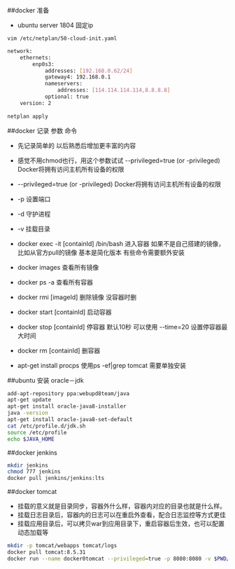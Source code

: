 ##docker 准备
- ubuntu server 1804 固定ip

```sh
vim /etc/netplan/50-cloud-init.yaml

network:
    ethernets:
        enp0s3:
            addresses: [192.168.0.62/24]
            gateway4: 192.168.0.1
            nameservers:
                addresses: [114.114.114.114,8.8.8.8]
            optional: true
    version: 2
    
netplan apply

```



##docker 记录 参数 命令
- 先记录简单的 以后熟悉后增加更丰富的内容
- 感觉不用chmod也行，用这个参数试试 --privileged=true (or -privileged) Docker将拥有访问主机所有设备的权限
- --privileged=true (or -privileged) Docker将拥有访问主机所有设备的权限
- -p 设置端口
- -d 守护进程
- -v 挂载目录
- docker exec -it [containId] /bin/bash 进入容器 如果不是自己搭建的镜像，比如从官方pull的镜像 基本是简化版本 有些命令需要额外安装
- docker images 查看所有镜像
- docker ps -a 查看所有容器
- docker rmi [imageId] 删除镜像 没容器时删
- docker start [containId] 启动容器
- docker stop [containId] 停容器 默认10秒 可以使用 --time=20 设置停容器最大时间
- docker rm [containId] 删容器

- apt-get install procps 使用ps -ef|grep tomcat 需要单独安装

##ubuntu 安装 oracle－jdk 
```sh
add-apt-repository ppa:webupd8team/java
apt-get update
apt-get install oracle-java8-installer
java -version
apt-get install oracle-java8-set-default
cat /etc/profile.d/jdk.sh
source /etc/profile
echo $JAVA_HOME
```

##docker jenkins 
```sh
mkdir jenkins
chmod 777 jenkins
docker pull jenkins/jenkins:lts

```


##docker tomcat
- 挂载的意义就是目录同步，容器外什么样，容器内对应的目录也就是什么样。
- 挂载日志目录后，容器内的日志可以在重启外查看，配合日志监控等方式更佳
- 挂载应用目录后，可以拷贝war到应用目录下，重启容器后生效，也可以配置动态加载等

```sh
mkdir -p tomcat/webapps tomcat/logs
docker pull tomcat:8.5.31
docker run --name docker0tomcat --privileged=true -p 8080:8080 -v $PWD/tomcat/logs:/usr/local/tomcat/logs -v $PWD/tomcat/webapps:/usr/local/tomcat/webapps -d tomcat:8.5.31
```
